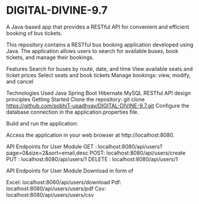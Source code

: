 # DIGITAL-DIVINE-9.7
A Java-based app that provides a RESTful API for convenient and efficient booking of bus tickets.

This repository contains a RESTful bus booking application developed using Java. The application allows users to search for available buses, book tickets, and manage their bookings.

Features
Search for buses by route, date, and time
View available seats and ticket prices
Select seats and book tickets
Manage bookings: view, modify, and cancel

Technologies Used
Java
Spring Boot
Hibernate
MySQL 
RESTful API design principles
Getting Started
Clone the repository:
git clone https://github.com/sobhiT-upadhyay/DIGITAL-DIVINE-9.7.git
Configure the database connection in the application.properties file.

Build and run the application:

Access the application in your web browser at http://localhost:8080.

API Endpoints for User Module
GET :  localhost:8080/api/users?page=0&size=2&sort=email,desc
POST: localhost:8080/api/users/create
PUT : localhost:8080/api/users/1
DELETE : localhost:8080/api/users/1

API Endpoints for User Module Download in form of 

Excel: localhost:8080/api/users/download
Pdf:  localhost:8080/api/users/users/pdf
Csv: localhost:8080/api/users/users/csv

